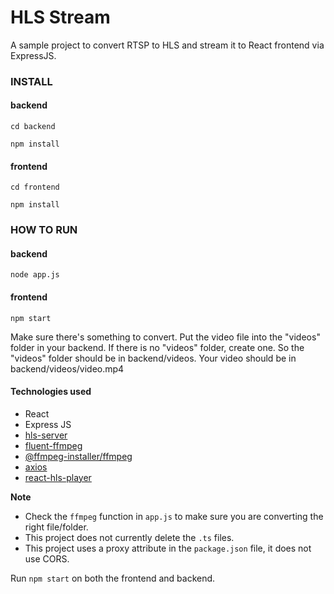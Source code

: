 # HLS Stream

A sample project to convert RTSP to HLS and stream it to React frontend via ExpressJS.

### INSTALL

#### backend

```cd backend```

```npm install```

#### frontend
```cd frontend```

```npm install```

### HOW TO RUN

#### backend
```node app.js```

#### frontend
```npm start```

Make sure there's something to convert. Put the video file into the "videos" folder in your backend. If there is no "videos" folder, create one. So the "videos" folder should be in backend/videos. Your video should be in backend/videos/video.mp4

#### Technologies used
- React
- Express JS
- [hls-server](https://www.npmjs.com/package/hls-server)
- [fluent-ffmpeg](https://www.npmjs.com/package/fluent-ffmpeg)
- [@ffmpeg-installer/ffmpeg](https://www.npmjs.com/package/@ffmpeg-installer/ffmpeg)
- [axios](https://www.npmjs.com/package/axios)
- [react-hls-player](https://www.npmjs.com/package/react-hls-player)

**Note**
- Check the ```ffmpeg``` function in ```app.js``` to make sure you are converting the right file/folder. 
- This project does not currently delete the ```.ts``` files.
- This project uses a proxy attribute in the ```package.json``` file, it does not use CORS.

Run ```npm start``` on both the frontend and backend.
